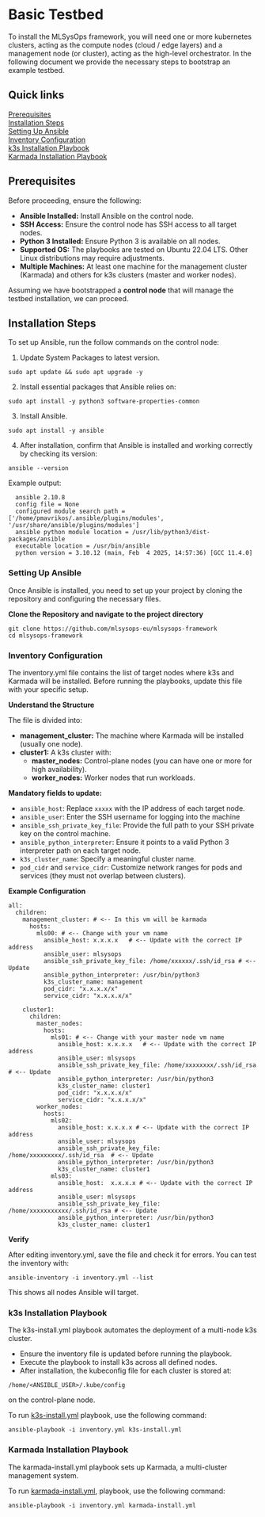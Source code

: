 # Basic Testbed

To install the MLSysOps framework, you will need one or more kubernetes clusters, acting as the compute nodes (cloud / edge layers) and a management node (or cluster), acting as the high-level orchestrator. In the following document we provide the necessary steps to bootstrap an example testbed.

## Quick links

[Prerequisites](#prerequisites)  
[Installation Steps](#installation-steps)  
[Setting Up Ansible](#setting-up-ansible)  
[Inventory Configuration](#inventory-configuration)  
[k3s Installation Playbook](#k3s-installation-playbook)  
[Karmada Installation Playbook](#karmada-installation-playbook)  
  
## Prerequisites
Before proceeding, ensure the following:

- **Ansible Installed:** Install Ansible on the control node.
- **SSH Access:** Ensure the control node has SSH access to all target nodes.
- **Python 3 Installed:** Ensure Python 3 is available on all nodes.
- **Supported OS:** The playbooks are tested on Ubuntu 22.04 LTS. Other Linux distributions may require adjustments.
- **Multiple Machines:** At least one machine for the management cluster (Karmada) and others for k3s clusters (master and worker nodes).

Assuming we have bootstrapped a **control node** that will manage the testbed installation, we can proceed.

## Installation Steps
To set up Ansible, run the follow commands on the control node:

1) Update System Packages to latest version.

```
sudo apt update && sudo apt upgrade -y
```
2) Install essential packages that Ansible relies on:
    
```
sudo apt install -y python3 software-properties-common
```
3) Install Ansible.

```
sudo apt install -y ansible
```
4) After installation, confirm that Ansible is installed and working correctly by checking its version: 
```
ansible --version
```
Example output:

```console
  ansible 2.10.8
  config file = None
  configured module search path = ['/home/pmavrikos/.ansible/plugins/modules', '/usr/share/ansible/plugins/modules']
  ansible python module location = /usr/lib/python3/dist-packages/ansible
  executable location = /usr/bin/ansible
  python version = 3.10.12 (main, Feb  4 2025, 14:57:36) [GCC 11.4.0]
```

### Setting Up Ansible
Once Ansible is installed, you need to set up your project by cloning the repository and configuring the necessary files.


**Clone the Repository and navigate to the project directory**

```
git clone https://github.com/mlsysops-eu/mlsysops-framework
cd mlsysops-framework
``` 

### Inventory Configuration
The inventory.yml file contains the list of target nodes where k3s and Karmada will be installed. Before running the playbooks, update this file with your specific setup.


**Understand the Structure**

The file is divided into:
 
- **management_cluster:**  The machine where Karmada will be installed (usually one node).
- **cluster1:** A k3s cluster with:
    - **master_nodes:** Control-plane nodes (you can have one or more for high availability).
    - **worker_nodes:** Worker nodes that run workloads. 
  
**Mandatory fields to update:**

- `ansible_host`: Replace `xxxxx` with the IP address of each target node.
- `ansible_user`: Enter the SSH username for logging into the machine
- `ansible_ssh_private_key_file`:  Provide the full path to your SSH private key on the control machine. 
- `ansible_python_interpreter`: Ensure it points to a valid Python 3 interpreter path on each target node.
- `k3s_cluster_name`: Specify a meaningful cluster name.
- `pod_cidr` and `service_cidr`: Customize network ranges for pods and services (they must not overlap between clusters).

**Example Configuration**

```
all:
  children:
    management_cluster: # <-- In this vm will be karmada
      hosts:
        mls00: # <-- Change with your vm name
          ansible_host: x.x.x.x   # <-- Update with the correct IP address
          ansible_user: mlsysops
          ansible_ssh_private_key_file: /home/xxxxxx/.ssh/id_rsa # <-- Update
          ansible_python_interpreter: /usr/bin/python3
          k3s_cluster_name: management
          pod_cidr: "x.x.x.x/x"
          service_cidr: "x.x.x.x/x"

    cluster1:
      children:
        master_nodes:
          hosts:
            mls01: # <-- Change with your master node vm name
              ansible_host: x.x.x.x   # <-- Update with the correct IP address
              ansible_user: mlsysops 
              ansible_ssh_private_key_file: /home/xxxxxxxx/.ssh/id_rsa  # <-- Update
              ansible_python_interpreter: /usr/bin/python3
              k3s_cluster_name: cluster1
              pod_cidr: "x.x.x.x/x"
              service_cidr: "x.x.x.x/x"
        worker_nodes:
          hosts:
            mls02:
              ansible_host: x.x.x.x # <-- Update with the correct IP address
              ansible_user: mlsysops
              ansible_ssh_private_key_file: /home/xxxxxxxxx/.ssh/id_rsa  # <-- Update
              ansible_python_interpreter: /usr/bin/python3
              k3s_cluster_name: cluster1
            mls03:
              ansible_host:  x.x.x.x # <-- Update with the correct IP address
              ansible_user: mlsysops
              ansible_ssh_private_key_file: /home/xxxxxxxxxxx/.ssh/id_rsa # <-- Update
              ansible_python_interpreter: /usr/bin/python3
              k3s_cluster_name: cluster1
```

**Verify**

After editing inventory.yml, save the file and check it for errors. You can test the inventory with:

```
ansible-inventory -i inventory.yml --list
```
This shows all nodes Ansible will target.

### k3s Installation Playbook
The k3s-install.yml playbook automates the deployment of a multi-node k3s cluster.

- Ensure the inventory file is updated before running the playbook.
- Execute the playbook to install k3s across all defined nodes.
- After installation, the kubeconfig file for each cluster is stored at:
```
/home/<ANSIBLE_USER>/.kube/config
```
on the control-plane node.

To run [k3s-install.yml](k3s-install.yml) playbook, use the following command:
```
ansible-playbook -i inventory.yml k3s-install.yml
```

### Karmada Installation Playbook
The karmada-install.yml playbook sets up Karmada, a multi-cluster management system.

To run [karmada-install.yml](karmada-install.yml), playbook, use the following command:
```
ansible-playbook -i inventory.yml karmada-install.yml
```

